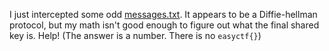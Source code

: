I just intercepted some odd [messages.txt](${messages_txt}). It appears to be a Diffie-hellman protocol, but my math isn't good enough to figure out what the final shared key is. Help! (The answer is a number. There is no `easyctf{}`)
